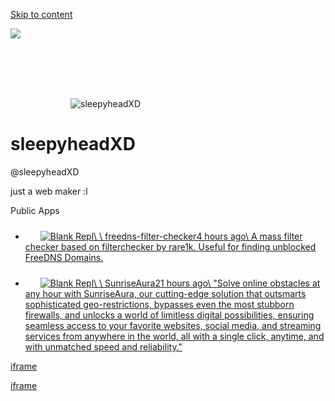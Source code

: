 [Skip to content](https://replit.com/@sleepyheadXD#main-content)

![](https://replit.com/format=auto/https://storage.googleapis.com/replit/images/1743558606932_2d87a3e12cb91e7d3fbd168202eb4c6e.jpeg)

![](data:image/svg+xml,%3csvg%20xmlns=%27http://www.w3.org/2000/svg%27%20version=%271.1%27%20width=%2796%27%20height=%2796%27/%3e)![sleepyheadXD](https://replit.com/format=auto/https://storage.googleapis.com/replit/images/1743558613710_4e1ce94163dd46d3b8a88b07fc8b1bb3.jpeg)

# sleepyheadXD

@sleepyheadXD

just a web maker :l

Public Apps

- [![](data:image/svg+xml,%3csvg%20xmlns=%27http://www.w3.org/2000/svg%27%20version=%271.1%27%20width=%2724%27%20height=%2724%27/%3e)![Blank Repl](https://replit.com/format=auto/https://storage.googleapis.com/replit/images/1664554386522_fd6f8b5cd69d8c4cd37662ac11fbba93.jpeg)\\
\\
freedns-filter-checker4 hours ago\\
A mass filter checker based on filterchecker by rare1k. Useful for finding unblocked FreeDNS Domains.](https://replit.com/@sleepyheadXD/freedns-filter-checker?v=1)

- [![](data:image/svg+xml,%3csvg%20xmlns=%27http://www.w3.org/2000/svg%27%20version=%271.1%27%20width=%2724%27%20height=%2724%27/%3e)![Blank Repl](https://replit.com/format=auto/https://storage.googleapis.com/replit/images/1664554386522_fd6f8b5cd69d8c4cd37662ac11fbba93.jpeg)\\
\\
SunriseAura21 hours ago\\
"Solve online obstacles at any hour with SunriseAura, our cutting-edge solution that outsmarts sophisticated geo-restrictions, bypasses even the most stubborn firewalls, and unlocks a world of limitless digital possibilities, ensuring seamless access to your favorite websites, social media, and streaming services from anywhere in the world, all with a single click, anytime, and with unmatched speed and reliability."](https://replit.com/@sleepyheadXD/SunriseAura?v=1)


[iframe](https://js.stripe.com/v3/controller-with-preconnect-0d1e0eb744fa87070e5f74830d9fa448.html#__shared_params__[version]=v3&apiKey=pk_live_515YpNsJAmnYVOvfnsBqRdATWS6SzbNAslOz1z2tujdKuvRMDAwWMeFXp6dJL1YKRrQjB0WAp0UDGwlFYL7hxw7Fc00QkfxBFsL&stripeJsId=110b74a0-f584-410b-bc81-f28a37a05aeb&firstStripeInstanceCreatedLatency=28&controllerCount=1&isCheckout=false&stripeJsLoadTime=1743629379686&manualBrowserDeprecationRollout=false&mids[guid]=NA&mids[muid]=NA&mids[sid]=NA&referrer=https%3A%2F%2Freplit.com%2F%40sleepyheadXD&controllerId=__privateStripeController4261)

[iframe](https://www.google.com/recaptcha/enterprise/anchor?ar=1&k=6LdqhwwoAAAAAFPdw8jCuvY3PaHQItGj3RzOS4fW&co=aHR0cHM6Ly9yZXBsaXQuY29tOjQ0Mw..&hl=en&v=hbAq-YhJxOnlU-7cpgBoAJHb&size=invisible&cb=k8be4zcmine)